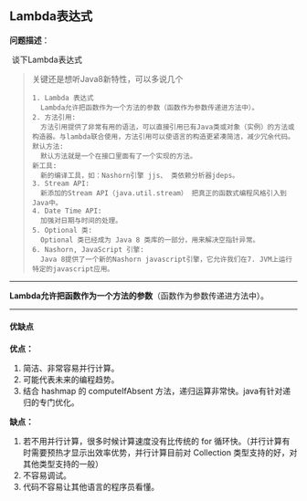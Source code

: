 ## Lambda表达式

**问题描述**：

​	谈下Lambda表达式

> 关键还是想听Java8新特性，可以多说几个
>
> ```
> 1. Lambda 表达式
>   Lambda允许把函数作为一个方法的参数（函数作为参数传递进方法中）。
> 2. 方法引用:
>   方法引用提供了非常有用的语法，可以直接引用已有Java类或对象（实例）的方法或构造器。与lambda联合使用，方法引用可以使语言的构造更紧凑简洁，减少冗余代码。
> 默认方法:
>   默认方法就是一个在接口里面有了一个实现的方法。
> 新工具:
>   新的编译工具，如：Nashorn引擎 jjs、 类依赖分析器jdeps。
> 3. Stream API:
>   新添加的Stream API（java.util.stream） 把真正的函数式编程风格引入到Java中。
> 4. Date Time API:
>   加强对日期与时间的处理。
> 5. Optional 类:
>   Optional 类已经成为 Java 8 类库的一部分，用来解决空指针异常。
> 6. Nashorn, JavaScript 引擎:
>   Java 8提供了一个新的Nashorn javascript引擎，它允许我们在7. JVM上运行特定的javascript应用。
> ```

---

 **Lambda允许把函数作为一个方法的参数**（函数作为参数传递进方法中）。 

---

#### 优缺点

**优点：**

1. 简洁、非常容易并行计算。
2. 可能代表未来的编程趋势。
3. 结合 hashmap 的 computeIfAbsent 方法，递归运算非常快。java有针对递归的专门优化。

**缺点：**

1. 若不用并行计算，很多时候计算速度没有比传统的 for 循环快。（并行计算有时需要预热才显示出效率优势，并行计算目前对 Collection 类型支持的好，对其他类型支持的一般）
2. 不容易调试。
3. 代码不容易让其他语言的程序员看懂。

